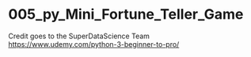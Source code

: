 # 005_py_Mini_Fortune_Teller_Game

Credit goes to the SuperDataScience Team https://www.udemy.com/python-3-beginner-to-pro/
